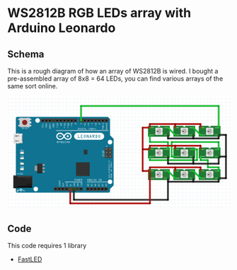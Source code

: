 # WS2812B RGB LEDs array with Arduino Leonardo

## Schema

This is a rough diagram of how an array of WS2812B is wired. I bought a pre-assembled array of 8x8 = 64 LEDs, you can find various arrays of the same sort online.

![Wiring diagram](schema.PNG)

## Code

This code requires 1 library

* [FastLED](https://github.com/FastLED/FastLED)

